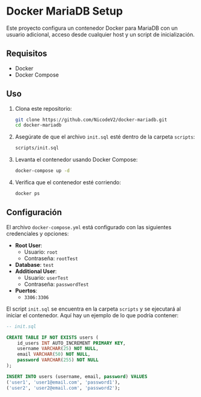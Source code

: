 # Docker MariaDB Setup

Este proyecto configura un contenedor Docker para MariaDB con un usuario adicional, acceso desde cualquier host y un script de inicialización.

## Requisitos

- Docker
- Docker Compose

## Uso

1. Clona este repositorio:

    ```sh
    git clone https://github.com/NicodeV2/docker-mariadb.git
    cd docker-mariadb
    ```

2. Asegúrate de que el archivo `init.sql` esté dentro de la carpeta `scripts`:

    ```sh
    scripts/init.sql
    ```

3. Levanta el contenedor usando Docker Compose:

    ```sh
    docker-compose up -d
    ```

4. Verifica que el contenedor esté corriendo:

    ```sh
    docker ps
    ```

## Configuración

El archivo `docker-compose.yml` está configurado con las siguientes credenciales y opciones:

- **Root User**:
  - Usuario: `root`
  - Contraseña: `rootTest`
- **Database**: `test`
- **Additional User**:
  - Usuario: `userTest`
  - Contraseña: `passwordTest`
- **Puertos**:
  - `3306:3306`

El script `init.sql` se encuentra en la carpeta `scripts` y se ejecutará al iniciar el contenedor. Aquí hay un ejemplo de lo que podría contener:

```sql
-- init.sql

CREATE TABLE IF NOT EXISTS users (
    id_users INT AUTO_INCREMENT PRIMARY KEY,
    username VARCHAR(25) NOT NULL,
    email VARCHAR(50) NOT NULL,
    password VARCHAR(255) NOT NULL
);

INSERT INTO users (username, email, password) VALUES
('user1', 'user1@email.com', 'password1'),
('user2', 'user2@email.com', 'password2');


